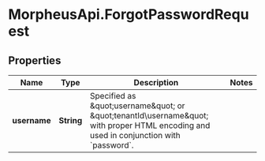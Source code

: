 # MorpheusApi.ForgotPasswordRequest

## Properties

Name | Type | Description | Notes
------------ | ------------- | ------------- | -------------
**username** | **String** | Specified as \&quot;username\&quot; or \&quot;tenantId\\username\&quot; with proper HTML encoding and used in conjunction with &#x60;password&#x60;.  | 


